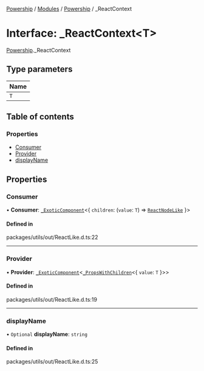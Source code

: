 [Powership](../README.md) / [Modules](../modules.md) / [Powership](../modules/Powership.md) / \_ReactContext

# Interface: \_ReactContext<T\>

[Powership](../modules/Powership.md)._ReactContext

## Type parameters

| Name |
| :------ |
| `T` |

## Table of contents

### Properties

- [Consumer](Powership._ReactContext.md#consumer)
- [Provider](Powership._ReactContext.md#provider)
- [displayName](Powership._ReactContext.md#displayname)

## Properties

### Consumer

• **Consumer**: [`_ExoticComponent`](Powership._ExoticComponent.md)<{ `children`: (`value`: `T`) => [`ReactNodeLike`](../modules/Powership.md#reactnodelike)  }\>

#### Defined in

packages/utils/out/ReactLike.d.ts:22

___

### Provider

• **Provider**: [`_ExoticComponent`](Powership._ExoticComponent.md)<[`_PropsWithChildren`](../modules/Powership.md#_propswithchildren)<{ `value`: `T`  }\>\>

#### Defined in

packages/utils/out/ReactLike.d.ts:19

___

### displayName

• `Optional` **displayName**: `string`

#### Defined in

packages/utils/out/ReactLike.d.ts:25
